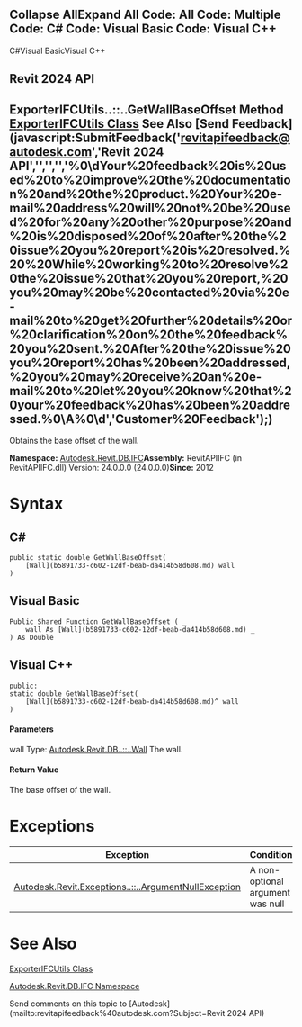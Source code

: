 ﻿

Collapse AllExpand All Code: All Code: Multiple Code: C# Code: Visual Basic Code: Visual C++   
---  
  
C#Visual BasicVisual C++

Revit 2024 API  
---  
ExporterIFCUtils..::..GetWallBaseOffset Method   
[ExporterIFCUtils Class](e0e78d67-739c-0cd6-9e3d-359e42758c93.md) See Also [Send Feedback](javascript:SubmitFeedback\('revitapifeedback@autodesk.com','Revit 2024 API','','','','%0\\dYour%20feedback%20is%20used%20to%20improve%20the%20documentation%20and%20the%20product.%20Your%20e-mail%20address%20will%20not%20be%20used%20for%20any%20other%20purpose%20and%20is%20disposed%20of%20after%20the%20issue%20you%20report%20is%20resolved.%20%20While%20working%20to%20resolve%20the%20issue%20that%20you%20report,%20you%20may%20be%20contacted%20via%20e-mail%20to%20get%20further%20details%20or%20clarification%20on%20the%20feedback%20you%20sent.%20After%20the%20issue%20you%20report%20has%20been%20addressed,%20you%20may%20receive%20an%20e-mail%20to%20let%20you%20know%20that%20your%20feedback%20has%20been%20addressed.%0\\A%0\\d','Customer%20Feedback'\);)  
---  
  
Obtains the base offset of the wall. 

**Namespace:** [Autodesk.Revit.DB.IFC](b823fafb-1ba1-896b-4097-142c2817ce74.md)**Assembly:** RevitAPIIFC (in RevitAPIIFC.dll) Version: 24.0.0.0 (24.0.0.0)**Since:** 2012 

# Syntax

C#  
---  
      
    
    public static double GetWallBaseOffset(
    	[Wall](b5891733-c602-12df-beab-da414b58d608.md) wall
    )  
  
Visual Basic  
---  
      
    
    Public Shared Function GetWallBaseOffset ( _
    	wall As [Wall](b5891733-c602-12df-beab-da414b58d608.md) _
    ) As Double  
  
Visual C++  
---  
      
    
    public:
    static double GetWallBaseOffset(
    	[Wall](b5891733-c602-12df-beab-da414b58d608.md)^ wall
    )  
  
#### Parameters

wall
    Type: [Autodesk.Revit.DB..::..Wall](b5891733-c602-12df-beab-da414b58d608.md) The wall. 

#### Return Value

The base offset of the wall. 

# Exceptions

| Exception | Condition |
| --- | --- |
| [Autodesk.Revit.Exceptions..::..ArgumentNullException](631e1424-60f4-929b-4e52-dda9dcd26316.md) | A non-optional argument was null |
  
# See Also

[ExporterIFCUtils Class](e0e78d67-739c-0cd6-9e3d-359e42758c93.md)

[Autodesk.Revit.DB.IFC Namespace](b823fafb-1ba1-896b-4097-142c2817ce74.md)

Send comments on this topic to [Autodesk](mailto:revitapifeedback%40autodesk.com?Subject=Revit 2024 API)